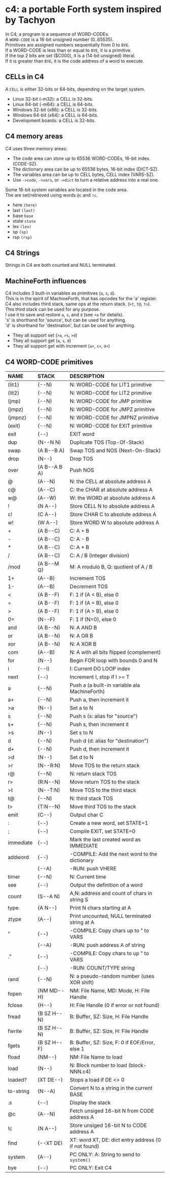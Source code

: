 # c4: a portable Forth system inspired by Tachyon

In C4, a program is a sequence of WORD-CODEs. <br/>
A `WORD-CODE` is a 16-bit unsigned number (0..65535). <br/>
Primitives are assigned numbers sequentially from 0 to `BYE`. <br/>
If a WORD-CODE is less than or equal to `BYE`, it is a primitive. <br/>
If the top 2 bits are set ($C000), it is a (14-bit unsigned) literal. <br/>
If it is greater than `BYE`, it is the code address of a word to execute. <br/>

## CELLs in C4
A `CELL` is either 32-bits or 64-bits, depending on the target system.
- Linux 32-bit (-m32): a CELL is 32-bits.
- Linux 64-bit (-m64): a CELL is 64-bits.
- Windows 32-bit (x86): a CELL is 32-bits.
- Windows 64-bit (x64): a CELL is 64-bits.
- Development boards: a CELL is 32-bits.

## C4 memory areas

C4 uses three memory areas:
- The code area can store up to 65536 WORD-CODEs, 16-bit index. (CODE-SZ).
- The dictionary area can be up to 65536 bytes, 16-bit index (DICT-SZ).
- The variables area can be up to CELL bytes, CELL index (VARS-SZ).
- Use `->code`, `->vars`, or `->dict` to turn a relative address into a real one.

Some 16-bit system variables are located in the code area.<br/>
The are set/retrieved using words `@c` and `!c`.
- here  `(here)`
- last  `(last)`
- base  `base`
- state `state`
- lex   `(lex)`
- sp    `(sp)`
- rsp   `(rsp)`

## C4 Strings

Strings in C4 are both counted and NULL terminated.

## MachineForth influences

C4 includes 3 built-in variables as primitives (`a`, `s`, `d`). <br/>
This is in the spirit of MachineForth, that has opcodes for the 'a' register. <br/>
C4 also includes third stack, same ops at the return stack. (`>t`, `t@`, `t>`). <br/>
This third stack can be used for any purpose. <br/>
I use it to save and restore `a`, `s`, and `d` (see `+a` for details). <br/>
's' is shorthand for 'source', but can be used for anything. <br/>
'd' is shorthand for 'destination', but can be used for anything. <br/>
- They all support set (`>a`, `>s`, `>d`)
- They all support get (`a`, `s`, `d`)
- They all support get with increment (`a+`, `s+`, `d+`)

## C4 WORD-CODE primitives

| NAME      | STACK        | DESCRIPTION |
|:--        |:--           |:-- |
| (lit1)    | (--N)        | N: WORD-CODE for LIT1 primitive |
| (lit2)    | (--N)        | N: WORD-CODE for LIT2 primitive |
| (jmp)     | (--N)        | N: WORD-CODE for JMP primitive |
| (jmpz)    | (--N)        | N: WORD-CODE for JMPZ primitive |
| (jmpnz)   | (--N)        | N: WORD-CODE for JMPNZ primitive |
| (exit)    | (--N)        | N: WORD-CODE for EXIT primitive |
| exit      | (--)         | EXIT word |
| dup       | (N--N N)     | Duplicate TOS (Top-Of-Stack) |
| swap      | (A B--B A)   | Swap TOS and NOS (Next-On-Stack) |
| drop      | (N--)        | Drop TOS |
| over      | (A B--A B A) | Push NOS |
| @         | (A--N)       | N: the CELL at absolute address A |
| c@        | (A--C)       | C: the CHAR at absolute address A |
| w@        | (A--W)       | W: the WORD at absolute address A |
| !         | (N A--)      | Store CELL N to absolute address A |
| c!        | (C A--)      | Store CHAR C to absolute address A |
| w!        | (W A--)      | Store WORD W to absolute address A |
| +         | (A B--C)     | C: A + B |
| -         | (A B--C)     | C: A - B |
| *         | (A B--C)     | C: A * B |
| /         | (A B--C)     | C: A / B (integer division) |
| /mod      | (A B--M Q)   | M: A modulo B, Q: quotient of A / B |
| 1+        | (A--B)       | Increment TOS |
| 1-        | (A--B)       | Decrement TOS |
| <         | (A B--F)     | F: 1 if (A < B), else 0 |
| =         | (A B--F)     | F: 1 if (A = B), else 0 |
| >         | (A B--F)     | F: 1 if (A > B), else 0 |
| 0=        | (N--F)       | F: 1 if (N=0), else 0 |
| and       | (A B--N)     | N: A AND B |
| or        | (A B--N)     | N: A OR  B |
| xor       | (A B--N)     | N: A XOR B |
| com       | (A--B)       | N: A with all bits flipped (complement) |
| for       | (N--)        | Begin FOR loop with bounds 0 and N |
| i         | (--I)        | I: Current DO LOOP index |
| next      | (--)         | Increment I, stop if I >= T |
| a         | (--N)        | Push a (a built-in variable ala MachineForth) |
| a+        | (--N)        | Push a, then increment it |
| >a        | (N--)        | Set a to N |
| s         | (--N)        | Push s (s: alias for "source") |
| s+        | (--N)        | Push s, then increment it |
| >s        | (N--)        | Set s to N |
| d         | (--N)        | Push d (d: alias for "destination") |
| d+        | (--N)        | Push d, then increment it |
| >d        | (N--)        | Set d to N |
| >r        | (N--R:N)     | Move TOS to the return stack |
| r@        | (--N)        | N: return stack TOS |
| r>        | (R:N--N)     | Move return TOS to the stack |
| >t        | (N--T:N)     | Move TOS to the third stack |
| t@        | (--N)        | N: third stack TOS |
| t>        | (T:N--N)     | Move third TOS to the stack |
| emit      | (C--)        | Output char C |
| :         | (--)         | Create a new word, set STATE=1 |
| ;         | (--)         | Compile EXIT, set STATE=0 |
| immediate | (--)         | Mark the last created word as IMMEDIATE |
| addword   | (--)         | -COMPILE: Add the next word to the dictionary |
|           | (--A)        | -RUN: push VHERE |
| timer     | (--N)        | N: Current time |
| see       | (--)         | Output the definition of a word |
| count     | (S--A N)     | A,N: address and count of chars in string S |
| type      | (A N--)      | Print N chars starting at A |
| ztype     | (A--)        | Print uncounted, NULL terminated string at A |
| "         | (--)         | -COMPILE: Copy chars up to " to VARS |
|           | (--A)        | -RUN: push address A of string |
| ."        | (--)         | -COMPILE: Copy chars to up " to VARS |
|           | (--)         | -RUN: COUNT/TYPE string |
| rand      | (--N)        | N: a pseudo-random number (uses XOR shift) |
| fopen     | (NM MD--H)   | NM: File Name, MD: Mode, H: File Handle |
| fclose    | (H--)        | H: File Handle (0 if error or not found) |
| fread     | (B SZ H--N)  | B: Buffer, SZ: Size, H: File Handle |
| fwrite    | (B SZ H--N)  | B: Buffer, SZ: Size, H: File Handle |
| fgets     | (B SZ H--F)  | B: Buffer, SZ: Size, F: 0 if EOF/Error, else 1 |
| fload     | (NM--)       | NM: File Name to load |
| load      | (N--)        | N: Block number to load (block-NNN.c4) |
| loaded?   | (XT DE--)    | Stops a load if DE <> 0 |
| to-string | (N--A)       | Convert N to a string in the current BASE |
| .s        | (--)         | Display the stack |
| @c        | (A--N)       | Fetch unsiged 16-bit N from CODE address A |
| !c        | (N A--)      | Store unsiged 16-bit N to CODE address A |
| find      | (--XT DE)    | XT: word XT, DE: dict entry address (0 if not found) |
| system    | (A--)        | PC ONLY: A: String to send to `system()` |
| bye       | (--)         | PC ONLY: Exit C4 |
